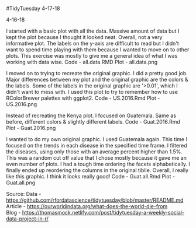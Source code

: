 #TidyTuesday 4-17-18

4-16-18

I started with a basic plot with all the data. Massive amount of data but I kept the plot because I thought it looked neat. Overall, not a very informative plot. The labels on the y-axis are difficult to read but I didn't want to spend time playing with them because I wanted to move on to other plots. This exercise was mostly to give me a general idea of what I was working with data wise. Code - all.data.RMD Plot - all.data.png

I moved on to trying to recreate the original graphic. I did a pretty good job. Major differences between my plot and the original graphic are the colors & the labels. Some of the labels in the original graphic are '>0.01', which I didn't want to mess with. I used this plot to try to remember how to use RColorBrewer palettes with ggplot2. Code - US.2016.Rmd Plot - US.2016.png

Instead of recreating the Kenya plot. I focused on Guatemala. Same as before, different colors & slightly different labels. Code - Guat.2016.Rmd Plot - Guat.2016.png

I wanted to do my own original graphic. I used Guatemala again. This time I focused on the trends in each disease in the specified time frame. I filtered the diseases, using only those with an average percent higher than 1.5%. This was a random cut off value that I chose mostly because it gave me an even number of plots. I had a tough time ordering the facets alphabetically. I finally ended up reordering the columns in the original tiblle. Overall, I really like this graphic. I think it looks really good! Code - Guat.all.Rmd Plot - Guat.all.png

Source:
Data - https://github.com/rfordatascience/tidytuesday/blob/master/README.md <br />
Article - https://ourworldindata.org/what-does-the-world-die-from <br />
Blog - https://thomasmock.netlify.com/post/tidytuesday-a-weekly-social-data-project-in-r/ <br />
